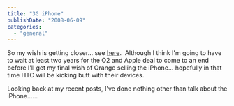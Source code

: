 ```yaml
---
title: "3G iPhone"
publishDate: "2008-06-09"
categories: 
  - "general"
---
```


So my wish is getting closer... see [here](https://www.engadget.com/2008/06/09/steve-jobs-keynote-live-from-wwdc-2008/).  Although I think I'm going to have to wait at least two years for the O2 and Apple deal to come to an end before I'll get my final wish of Orange selling the iPhone... hopefully in that time HTC will be kicking butt with their devices.

Looking back at my recent posts, I've done nothing other than talk about the iPhone......
